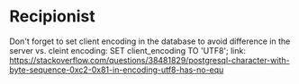 # Recipionist


Don't forget to set client encoding in the database to avoid difference in the server vs. cleint encoding: 
SET client_encoding TO 'UTF8';
link: https://stackoverflow.com/questions/38481829/postgresql-character-with-byte-sequence-0xc2-0x81-in-encoding-utf8-has-no-equ

